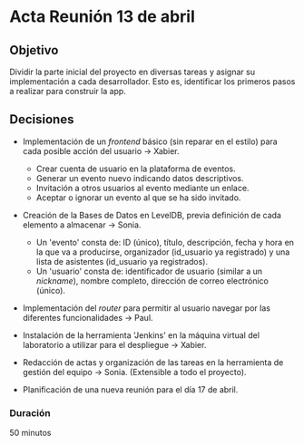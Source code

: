 # Acta Reunión 13 de abril

## Objetivo
Dividir la parte inicial del proyecto en diversas tareas y asignar su implementación a cada desarrollador.
Esto es, identificar los primeros pasos a realizar para construir la app.

## Decisiones
* Implementación de un _frontend_ básico (sin reparar en el estilo) para cada posible acción del usuario -> Xabier.
	* Crear cuenta de usuario en la plataforma de eventos.
	* Generar un evento nuevo indicando datos descriptivos.
	* Invitación a otros usuarios al evento mediante un enlace.
	* Aceptar o ignorar un evento al que se ha sido invitado.

* Creación de la Bases de Datos en LevelDB, previa definición de cada elemento a almacenar -> Sonia.
	* Un 'evento' consta de: ID (único), título, descripción, fecha y hora en la que va a producirse, organizador (id_usuario ya registrado) y una lista de asistentes (id_usuario ya registrados).
	* Un 'usuario' consta de: identificador de usuario (similar a un _nickname_), nombre completo, dirección de correo electrónico (único).

* Implementación del _router_ para permitir al usuario navegar por las diferentes funcionalidades -> Paul.

* Instalación de la herramienta 'Jenkins' en la máquina virtual del laboratorio a utilizar para el despliegue -> Xabier.

* Redacción de actas y organización de las tareas en la herramienta de gestión del equipo -> Sonia. (Extensible a todo el proyecto).

* Planificación de una nueva reunión para el día 17 de abril.

### Duración
50 minutos